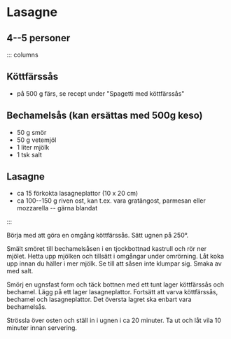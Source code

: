 # Lasagne

## 4--5 personer


::: columns

## Köttfärssås

- på 500 g färs, se recept under "Spagetti med köttfärssås"

## Bechamelsås (kan ersättas med 500g keso)

-   50 g smör
-   50 g vetemjöl
-   1 liter mjölk
-   1 tsk salt

## Lasagne

-   ca 15 förkokta lasagneplattor (10 x 20 cm)
-   ca 100--150 g riven ost, kan t.ex. vara gratängost, parmesan eller mozzarella -- gärna
    blandat

:::

Börja med att göra en omgång köttfärssås. Sätt ugnen på 250°.

Smält smöret till bechamelsåsen i en tjockbottnad kastrull och rör ner
mjölet. Hetta upp mjölken och tillsätt i omgångar under omrörning. Låt
koka upp innan du häller i mer mjölk. Se till att såsen inte klumpar
sig. Smaka av med salt.

Smörj en ugnsfast form och täck bottnen med ett tunt lager köttfärssås
och bechamel. Lägg på ett lager lasagneplattor. Fortsätt att varva
köttfärssås, bechamel och lasagneplattor. Det översta lagret ska enbart
vara bechamelsås.

Strössla över osten och ställ in i ugnen i ca 20 minuter. Ta ut och låt
vila 10 minuter innan servering.
